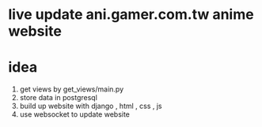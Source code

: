 # live update ani.gamer.com.tw anime website 
 
# idea 
1. get views by get_views/main.py
2. store data in postgresql
3. build up website with django , html , css , js
4. use websocket to update website 